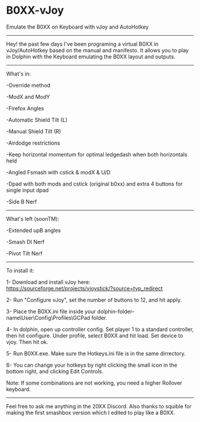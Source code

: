 # B0XX-vJoy
Emulate the B0XX on Keyboard with vJoy and AutoHotkey

---

Hey! the past few days I've been programing a virtual B0XX in vJoy/AutoHotkey based on the manual and manifesto. It allows you to play in Dolphin with the Keyboard emulating the B0XX layout and outputs.

---

What's in:

-Override method

-ModX and ModY

-Firefox Angles

-Automatic  Shield Tilt (L)

-Manual Shield Tilt (R)

-Airdodge restrictions

-Keep horizontal momentum for optimal ledgedash when both horizontals held

-Angled Fsmash with cstick & modX & U/D

-Dpad with both mods and cstick (original b0xx) and extra 4 buttons for single input dpad

-Side B Nerf

---

What's left (soonTM):

-Extended upB angles

-Smash DI Nerf

-Pivot Tilt Nerf

---

To install it:

1- Download and install vJoy here: https://sourceforge.net/projects/vjoystick/?source=typ_redirect

2- Run "Configure vJoy", set the number of buttons to 12, and hit apply.

3- Place the B0XX.ini file inside your dolphin-folder-name\User\Config\Profiles\GCPad folder.

4- In dolphin, open up controller config. Set player 1 to a standard controller, then hit configure. Under profile, select B0XX and hit load. Set device to vjoy. Then hit ok.

5- Run B0XX.exe. Make sure the Hotkeys.ini file is in the same dirrectory.

6- You can change your hotkeys by right clicking the small icon in the bottom right, and clicking Edit Controls.

Note: If some combinations are not working, you need a higher Rollover keyboard.

---

Feel free to ask me anything in the 20XX Discord. Also thanks to squible for making the first smashbox version which I edited to play like a B0XX.

